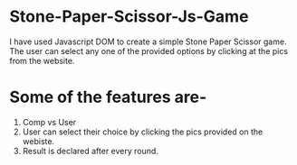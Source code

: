 # Stone-Paper-Scissor-Js-Game
I have used Javascript DOM to create a simple  Stone Paper Scissor game. The user can select any one of the provided options by clicking at the pics from the website. 

# Some of the features are-
1. Comp vs User
2. User can select their choice by clicking the pics provided on the webiste.
3. Result is declared after every round.



